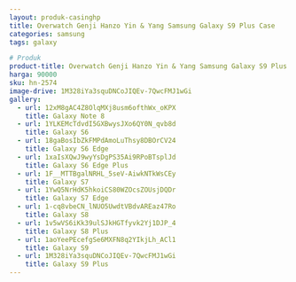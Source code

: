 ```yaml
---
layout: produk-casinghp
title: Overwatch Genji Hanzo Yin & Yang Samsung Galaxy S9 Plus Case
categories: samsung
tags: galaxy

# Produk
product-title: Overwatch Genji Hanzo Yin & Yang Samsung Galaxy S9 Plus Case
harga: 90000
sku: hn-2574
image-drive: 1M328iYa3squDNCoJIQEv-7QwcFMJ1wGi
gallery:
  - url: 12xM8gAC4Z8OlqMXj8usm6ofthWx_oKPX
    title: Galaxy Note 8
  - url: 1YLKEMcTdvdI5GXBwysJXo6QY0N_qvb8d
    title: Galaxy S6
  - url: 18gaBosIbZkFMPdAmoLuThsy8DBOrCV24
    title: Galaxy S6 Edge
  - url: 1xaIsXQwJ9wyYsDgPS35Ai9RPoBTsplJd
    title: Galaxy S6 Edge Plus
  - url: 1F__MTTBgalNRHL_5seV-AiwkNTkWsCEy
    title: Galaxy S7
  - url: 1YwQ5NrHdK5hkoiCS80WZOcsZOUsjDQDr
    title: Galaxy S7 Edge
  - url: 1-cq8vbeCN_lNUO5UwdtVBdvAREaz47Ro
    title: Galaxy S8
  - url: 1v5wVS6iKk39ulSJkHGTfyvk2Yj1DJP_4
    title: Galaxy S8 Plus
  - url: 1aoYeePEcefgSe6MXFN8q2YIkjLh_ACl1
    title: Galaxy S9
  - url: 1M328iYa3squDNCoJIQEv-7QwcFMJ1wGi
    title: Galaxy S9 Plus
---
```

